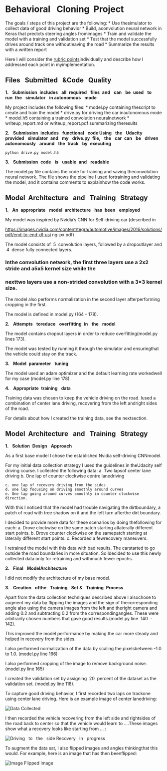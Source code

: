# Behavioral ​ ​ Cloning ​ ​ Project

The​ ​goals​ ​/​ ​steps​ ​of​ ​this​ ​project​ ​are​ ​the​ ​following:
*​ ​Use​ ​the​ ​simulator​ ​to​ ​collect​ ​data​ ​of​ ​good​ ​driving​ ​behavior
*​ ​Build,​ ​a​ ​convolution​ ​neural​ ​network​ ​in​ ​Keras​ ​that​ ​predicts​ ​steering​ ​angles​ ​from​ ​images
*​ ​Train​ ​and​ ​validate​ ​the​ ​model​ ​with​ ​a​ ​training​ ​and​ ​validation​ ​set
*​ ​Test​ ​that​ ​the​ ​model​ ​successfully​ ​drives​ ​around​ ​track​ ​one​ ​without​ ​leaving​ ​the​ ​road
*​ ​Summarize​ ​the​ ​results​ ​with​ ​a​ ​written​ ​report

Here​ ​I​ ​will​ ​consider​ ​the​ ​[rubric​ ​points](https://review.udacity.com/#!/rubrics/432/view)​ ​individually
and​ ​describe​ ​how​ ​I​ ​addressed​ ​each​ ​point​ ​in​ ​my​ ​implementation.

## Files ​ ​ Submitted ​ ​ & ​ ​ Code ​ ​ Quality

**1.** ​ ​ **Submission** ​ ​ **includes** ​ ​ **all** ​ ​ **required** ​ ​ **files** ​ ​ **and** ​ ​ **can** ​ ​ **be** ​ ​ **used** ​ ​ **to** ​ ​ **run** ​ ​ **the** ​ ​ **simulator** ​ ​ **in
autonomous** ​ ​ **mode**

My​ ​project​ ​includes​ ​the​ ​following​ ​files:
*​ ​model.py​ ​containing​ ​the​ ​script​ ​to​ ​create​ ​and​ ​train​ ​the​ ​model
*​ ​drive.py​ ​for​ ​driving​ ​the​ ​car​ ​in​ ​autonomous​ ​mode
*​ ​model.h5​ ​containing​ ​a​ ​trained​ ​convolution​ ​neural​ ​network
*​ ​writeup_report.md​ ​or​ ​writeup_report.pdf​ ​summarizing​ ​the​ ​results

**2.** ​ ​ **Submission** ​ ​ **includes** ​ ​ **functional** ​ ​ **code
Using** ​ ​ **the** ​ ​ **Udacity** ​ ​ **provided** ​ ​ **simulator** ​ ​ **and** ​ ​ **my** ​ ​ **drive.py** ​ ​ **file,** ​ ​ **the** ​ ​ **car** ​ ​ **can** ​ ​ **be** ​ ​ **driven
autonomously** ​ ​ **around** ​ ​ **the** ​ ​ **track** ​ ​ **by** ​ ​ **executing**

`​python​ ​drive.py​ ​model.h5​`

**3.** ​ ​ **Submission** ​ ​ **code** ​ ​ **is** ​ ​ **usable** ​ ​ **and** ​ ​ **readable**

The​ ​model.py​ ​file​ ​contains​ ​the​ ​code​ ​for​ ​training​ ​and​ ​saving​ ​the​ ​convolution​ ​neural​ ​network.​ ​The
file​ ​shows​ ​the​ ​pipeline​ ​I​ ​used​ ​for​ ​training​ ​and​ ​validating​ ​the​ ​model,​ ​and​ ​it​ ​contains​ ​comments​ ​to
explain​ ​how​ ​the​ ​code​ ​works.

## Model ​ ​ Architecture ​ ​ and ​ ​ Training ​ ​ Strategy

**1.** ​ ​ **An** ​ ​ **appropriate** ​ ​ **model** ​ ​ **architecture** ​ ​ **has** ​ ​ **been** ​ ​ **employed**

My​ ​model​ ​was​ ​inspired​ ​by​ ​Nvidia’s​ ​CNN​ ​for​ ​Self-driving​ ​car​ ​(​ ​described​ ​in


https://images.nvidia.com/content/tegra/automotive/images/2016/solutions/pdf/end-to-end-dl-usi
ng-px.pdf​)

The​ ​model​ ​consists​ ​of​ ​ 5 ​ ​convolution​ ​layers,​ ​followed​ ​by​ ​a​ ​dropout​ ​layer​ ​and​ ​ 4 ​ ​dense​ ​fully
connected​ ​layers.

### In​ ​the​ ​convolution​ ​network,​ ​the​ ​​first​ ​​three​ ​layers​ ​use​ ​a​ ​2x2​ ​stride​ ​and​ ​a​ ​5x5​ ​kernel​ ​size​ ​while​ ​the

### next​ ​two​ ​layers​ ​use​ ​a​ ​non-strided​ ​convolution​ ​with​ ​a​ ​3×3​ ​kernel​ ​size​.

The​ ​model​ ​also​ ​performs​ ​normalization​ ​in​ ​the​ ​second​ ​layer​ ​after​ ​performing​ ​cropping​ ​in​ ​the​ ​first.

The​ ​model​ ​is​ ​defined​ ​in​ ​model.py​ ​(164​ ​-​ ​178).

**2.** ​ ​ **Attempts** ​ ​ **to** ​ ​ **reduce** ​ ​ **overfitting** ​ ​ **in** ​ ​ **the** ​ ​ **model**

The​ ​model​ ​contains​ ​dropout​ ​layers​ ​in​ ​order​ ​to​ ​reduce​ ​overfitting​ ​(model.py​ ​lines​ ​173).

The​ ​model​ ​was​ ​tested​ ​by​ ​running​ ​it​ ​through​ ​the​ ​simulator​ ​and​ ​ensuring​ ​that​ ​the​ ​vehicle​ ​could
stay​ ​on​ ​the​ ​track.

**3.** ​ ​ **Model** ​ ​ **parameter** ​ ​ **tuning**

The​ ​model​ ​used​ ​an​ ​adam​ ​optimizer​ ​and​ ​the​ ​default​ ​learning​ ​rate​ ​worked​ ​well​ ​for​ ​my​ ​case
(model.py​ ​line​ ​178)

**4.** ​ ​ **Appropriate** ​ ​ **training** ​ ​ **data**

Training​ ​data​ ​was​ ​chosen​ ​to​ ​keep​ ​the​ ​vehicle​ ​driving​ ​on​ ​the​ ​road.​ ​I​ ​used​ ​a​ ​combination​ ​of​ ​center
lane​ ​driving,​ ​recovering​ ​from​ ​the​ ​left​ ​and​ ​right​ ​sides​ ​of​ ​the​ ​road.

For​ ​details​ ​about​ ​how​ ​I​ ​created​ ​the​ ​training​ ​data,​ ​see​ ​the​ ​next​ ​section.

## Model ​ ​ Architecture ​ ​ and ​ ​ Training ​ ​ Strategy

**1.** ​ ​ **Solution** ​ ​ **Design** ​ ​ **Approach**

As​ ​a​ ​first​ ​base​ ​model​ ​I​ ​chose​ ​the​ ​established​ ​Nvidia​ ​self-driving​ ​CNN​ ​model.

For​ ​my​ ​initial​ ​data​ ​collection​ ​strategy​ ​I​ ​used​ ​the​ ​guidelines​ ​in​ ​the​ ​Udacity​ ​self​ ​driving​ ​course.
I​ ​collected​ ​the​ ​following​ ​data:
a. Two​ ​laps​ ​of​ ​center​ ​lane​ ​driving
b. One​ ​lap​ ​of​ ​counter​ ​clockwise​ ​centre​ ​lane​ ​driving


```
c. one​ ​lap​ ​of​ ​recovery​ ​driving​ ​from​ ​the​ ​sides
d. one​ ​lap​ ​focusing​ ​on​ ​driving​ ​smoothly​ ​around​ ​curves
e. One​ ​lap​ ​going​ ​around​ ​curves​ ​smoothly​ ​in​ ​counter​ ​clockwise​ ​direction.
```
With​ ​this​ ​I​ ​noticed​ ​that​ ​the​ ​model​ ​had​ ​trouble​ ​navigating​ ​the​ ​dirt​ ​boundary,​ ​a​ ​patch​ ​of​ ​road​ ​with
tree​ ​shadow​ ​on​ ​it​ ​and​ ​the​ ​left​ ​turn​ ​after​ ​the​ ​dirt​ ​boundary.

I​ ​decided​ ​to​ ​provide​ ​more​ ​data​ ​for​ ​these​ ​scenarios​ ​by​ ​doing​ ​the​ ​following​ ​for​ ​each:
a. Drove​ ​clockwise​ ​on​ ​the​ ​same​ ​patch​ ​starting​ ​at​ ​laterally​ ​different​ ​start​ ​points.
b. Drove​ ​counter​ ​clockwise​ ​on​ ​the​ ​same​ ​patch​ ​starting​ ​at​ ​laterally​ ​different​ ​start​ ​points.
c. Recorded​ ​a​ ​few​ ​recovery​ ​maneuvers.

I​ ​retrained​ ​the​ ​model​ ​with​ ​this​ ​data​ ​with​ ​bad​ ​results.​ ​The​ ​car​ ​started​ ​to​ ​go​ ​outside​ ​the​ ​road
boundaries​ ​in​ ​more​ ​situation.​ ​So​ ​I​ ​decided​ ​to​ ​use​ ​this​ ​newly​ ​collected​ ​data​ ​only​ ​for​ ​retraining
and​ ​with​ ​much​ ​fewer​ ​epochs.

**2.** ​ ​ **Final** ​ ​ **Model** ​ ​ **Architecture**

I​ ​did​ ​not​ ​modify​ ​the​ ​architecture​ ​of​ ​my​ ​base​ ​model.

**3.** ​ ​ **Creation** ​ ​ **of** ​ ​ **the** ​ ​ **Training** ​ ​ **Set** ​ ​ **&** ​ ​ **Training** ​ ​ **Process**

Apart​ ​from​ ​the​ ​data​ ​collection​ ​techniques​ ​described​ ​above​ ​I​ ​also​ ​chose​ ​to​ ​augment​ ​my​ ​data​ ​by
flipping​ ​the​ ​images​ ​and​ ​the​ ​sign​ ​of​ ​the​ ​corresponding​ ​angle​ ​also​ ​using​ ​the​ ​camera​ ​images​ ​from
the​ ​left​ ​and​ ​the​ ​right​ ​camera​ ​and​ ​adding​ ​0.2​ ​and​ ​subtracting​ ​0.2​ ​from​ ​the​ ​corresponding​ ​angles.
These​ ​were​ ​arbitrarily​ ​chosen​ ​numbers​ ​that​ ​gave​ ​good​ ​results.​ ​(model.py​ ​line​ ​ 140 ​ ​-​ ​142).

This​ ​improved​ ​the​ ​model​ ​performance​ ​by​ ​making​ ​the​ ​car​ ​more​ ​steady​ ​and​ ​helped​ ​in​ ​recovery
from​ ​the​ ​sides.

I​ ​also​ ​performed​ ​normalization​ ​of​ ​the​ ​data​ ​by​ ​scaling​ ​the​ ​pixels​ ​between​ ​-1.0​ ​to​ ​1.0.​ ​(model.py
line​ ​166)

I​ ​also​ ​performed​ ​cropping​ ​of​ ​the​ ​image​ ​to​ ​remove​ ​background​ ​noise.​ ​(model.py​ ​line​ ​165)

I​ ​created​ ​the​ ​validation​ ​set​ ​by​ ​assigning​ ​ 20 ​ ​percent​ ​of​ ​the​ ​data​ ​set​ ​as​ ​the​ ​validation​ ​set.
(model.py​ ​line​ ​118).

To​ ​capture​ ​good​ ​driving​ ​behavior,​ ​I​ ​first​ ​recorded​ ​two​ ​laps​ ​on​ ​track​ ​one​ ​using​ ​center​ ​lane
driving.​ ​Here​ ​is​ ​an​ ​example​ ​image​ ​of​ ​center​ ​lane​ ​driving:

![Data Collected](Images/Data_Collected)

I​ ​then​ ​recorded​ ​the​ ​vehicle​ ​recovering​ ​from​ ​the​ ​left​ ​side​ ​and​ ​right​ ​sides​ ​of​ ​the​ ​road​ ​back​ ​to
center​ ​so​ ​that​ ​the​ ​vehicle​ ​would​ ​learn​ ​to​ ​....​ ​These​ ​images​ ​show​ ​what​ ​a​ ​recovery​ ​looks​ ​like
starting​ ​from​ ​...​ ​:

![Driving ​ ​ to ​ ​ the ​ ​ side Recovery ​ ​ In ​ ​ progress](Images/Recovery_table)


To​ ​augment​ ​the​ ​data​ ​sat,​ ​I​ ​also​ ​flipped​ ​images​ ​and​ ​angles​ ​thinking​ ​that​ ​this​ ​would.
For​ ​example,​ ​here​ ​is​ ​an​ ​image​ ​that​ ​has​ ​then​ ​been​ ​flipped:

![Image Flipped​ ​Image](Images/Flipped_Image)


